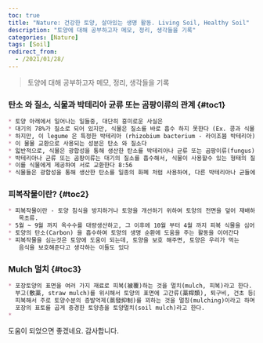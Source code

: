 ```yaml
---
toc: true
title: "Nature: 건강한 토양, 살아있는 생명 활동. Living Soil, Healthy Soil"
description: "토양에 대해 공부하고자 메모, 정리, 생각들을 기록" 
categories: [Nature]
tags: [Soil]
redirect_from:
  - /2021/01/28/
---
```


> 토양에 대해 공부하고자 메모, 정리, 생각들을 기록

### 탄소 와 질소, 식물과 박테리아 균류 또는 곰팡이류의 관계 {#toc1}

```md
* 토양 아래에서 일어나는 일들중, 대단히 흥미로운 사실은 
* 대기의 78%가 질소로 되어 있지만, 식물은 질소를 바로 흡수 하지 못한다 (Ex. 콩과 식물 - legume)
* 하지만, 이 legume 은 특정한 박테리아 (rhizobium bacterium - 라이조븀 박테리아) 를 뿌리로 유도해서 물물 교환를 시도한다.
* 이 물물 교환으로 사용되는 성분은 탄소 와 질소다
* 읿반적으로, 식물은 광합성을 통해 생산한 탄소를 박테리아나 균류 또는 곰팡이류(fungus) 에게 제공하고
* 박테리아나 균류 또는 곰팡이류는 대기의 질소를 흡수해서, 식물이 사용할수 있는 형태의 질소로 변환하고
* 이를 식물에게 제공하여 서로 교환한다 8:56 
* 식물들은 광합성을 통해 생산한 탄소를 일종의 화폐 처럼 사용하여, 다른 박테리아나 균들에게서 물건이나 서비스를 조달 받는것으로 볼 수 있다
```


### 피복작물이란? {#toc2}

```md
* 피복작물이란 - 토양 침식을 방지하거나 토양을 개선하기 위하여 토양의 전면을 덮어 재배하는  
   목초류.
* 5월 ~ 9월 까지 옥수수를 대량생산하고, 그 이후에 10월 부터 4월 까지 피복 식물을 심어서
* 토양의 탄소(Carbon) 을 흡수하여 토양의 생명 순환에 도움을 주는 활동을 이어간다
* 피복작물을 심는것은 토양에 도움이 되는데, 토양을 보호 해주면, 토양은 우리가 먹는  
   음식을 보호해준다고 생각하는 이들도 있다
```

### Mulch 멀치 {#toc3}

```md
* 포장토양의 표면을 여러 가지 재료로 피복(被覆)하는 것을 멀치(mulch, 피복)라고 한다.  
  부고(敷藁, straw mulch)를 위시해서 토양의 표면에 고간류(藁桿類), 퇴구비, 건초 등을  
  피복해서 주로 토양수분의 증발억제(蒸發抑制)를 꾀하는 것을 멀칭(mulching)이라고 하며,  
  포장의 표토를 곱게 중경한 토양층을 토양멀치(soil mulch)라고 한다.
* 
```

도움이 되었으면 좋겠네요. 감사합니다.

[^1]: This is a footnote.

[kramdown]: https://kramdown.gettalong.org/
[My Blog]: https://marindie.github.io